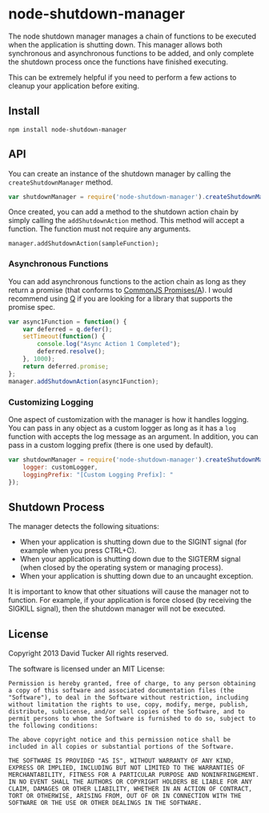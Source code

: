 # node-shutdown-manager

The node shutdown manager manages a chain of functions to be executed when the application is shutting down.  This manager allows both synchronous and asynchronous functions to be added, and only complete the shutdown process once the functions have finished executing.

This can be extremely helpful if you need to perform a few actions to cleanup your application before exiting.

## Install

```
npm install node-shutdown-manager
```

## API
  
You can create an instance of the shutdown manager by calling the ```createShutdownManager``` method.

```javascript
var shutdownManager = require('node-shutdown-manager').createShutdownManager();
```

Once created, you can add a method to the shutdown action chain by simply calling the ```addShutdownAction``` method.  This method will accept a function.  The function must not require any arguments.


```
manager.addShutdownAction(sampleFunction);
```

### Asynchronous Functions

You can add asynchronous functions to the action chain as long as they return a promise (that conforms to [CommonJS Promises/A](http://wiki.commonjs.org/wiki/Promises/A)).  I would recommend using [Q](https://github.com/kriskowal/q) if you are looking for a library that supports the promise spec.

```javascript
var async1Function = function() {
	var deferred = q.defer();
	setTimeout(function() {
		console.log("Async Action 1 Completed");
		deferred.resolve();
	}, 1000);
	return deferred.promise;
};
manager.addShutdownAction(async1Function);
```

### Customizing Logging

One aspect of customization with the manager is how it handles logging.  You can pass in any object as a custom logger as long as it has a ```log``` function with accepts the log message as an argument.  In addition, you can pass in a custom logging prefix (there is one used by default).

```javascript
var shutdownManager = require('node-shutdown-manager').createShutdownManager({
	logger: customLogger,
	loggingPrefix: "[Custom Logging Prefix]: "
});
```

## Shutdown Process

The manager detects the following situations:

* When your application is shutting down due to the SIGINT signal (for example when you press CTRL+C).
* When your application is shutting down due to the SIGTERM signal (when closed by the operating system or managing process).
* When your application is shutting down due to an uncaught exception.

It is important to know that other situations will cause the manager not to function.  For example, if your application is force closed (by receiving the SIGKILL signal), then the shutdown manager will not be executed.


## License

Copyright 2013 David Tucker  All rights reserved. 

The software is licensed under an MIT License:

```
Permission is hereby granted, free of charge, to any person obtaining a copy of this software and associated documentation files (the "Software"), to deal in the Software without restriction, including without limitation the rights to use, copy, modify, merge, publish, distribute, sublicense, and/or sell copies of the Software, and to permit persons to whom the Software is furnished to do so, subject to the following conditions:

The above copyright notice and this permission notice shall be included in all copies or substantial portions of the Software.

THE SOFTWARE IS PROVIDED "AS IS", WITHOUT WARRANTY OF ANY KIND, EXPRESS OR IMPLIED, INCLUDING BUT NOT LIMITED TO THE WARRANTIES OF MERCHANTABILITY, FITNESS FOR A PARTICULAR PURPOSE AND NONINFRINGEMENT. IN NO EVENT SHALL THE AUTHORS OR COPYRIGHT HOLDERS BE LIABLE FOR ANY CLAIM, DAMAGES OR OTHER LIABILITY, WHETHER IN AN ACTION OF CONTRACT, TORT OR OTHERWISE, ARISING FROM, OUT OF OR IN CONNECTION WITH THE SOFTWARE OR THE USE OR OTHER DEALINGS IN THE SOFTWARE.
```
